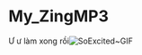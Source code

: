 # My_ZingMP3                                                                           
Ư ư làm xong rồi![SoExcited~GIF](https://user-images.githubusercontent.com/94950483/174922052-aaa41c55-a369-444f-ad26-e8c8d26c1021.gif)
